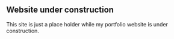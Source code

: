 <h2>Website under construction</h2>

<p>This site is just a place holder while my portfolio website is under construction.</p>
